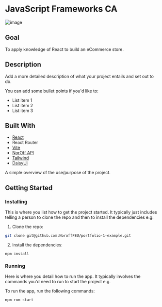 # JavaScript Frameworks CA

![image](https://user-images.githubusercontent.com/52622303/164316813-4b12d99f-aeb7-4069-85cf-e72b3a50ac99.png)

## Goal

To apply knowledge of React to build an eCommerce store.

## Description

Add a more detailed description of what your project entails and set out to do.

You can add some bullet points if you'd like to:

- List item 1
- List item 2
- List item 3

## Built With

- [React](https://react.dev)
- React Router
- [Vite](https://vitejs.dev)
- [NorOff API](https://docs.noroff.dev/)
- [Tailwind](https://tailwindcss.com/docs/installation)
- [DaisyUi](https://daisyui.com/docs/install/)



A simple overview of the use/purpose of the project.

## Getting Started

### Installing

This is where you list how to get the project started. It typically just includes telling a person to clone the repo and then to install the dependencies e.g.

1. Clone the repo:

```bash
git clone git@github.com:NoroffFEU/portfolio-1-example.git
```

2. Install the dependencies:

```
npm install
```

### Running

Here is where you detail how to run the app. It typically involves the commands you'd need to run to start the project e.g.

To run the app, run the following commands:

```bash
npm run start
```

